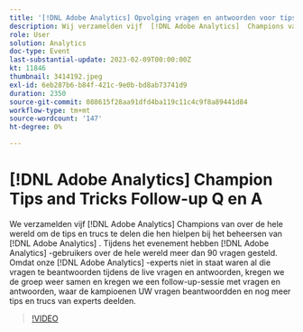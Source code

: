 ```yaml
---
title: '[!DNL Adobe Analytics] Opvolging vragen en antwoorden voor tips en trucs'
description: Wij verzamelden vijf  [!DNL Adobe Analytics]  Champions van over de wereld om de uiteinden en de trucs te delen die hen meester  [!DNL Adobe Analytics]. During the event, over 90 questions were asked by [!DNL Adobe Analytics]  gebruikers over de wereld hielpen. Aangezien onze  [!DNL Adobe Analytics]  deskundigen niet al die vraag tijdens levende Q&A konden beantwoorden, kregen wij de groep terug samen en ontvangen een follow-up zitting Q&A waar de Kampioenen UW vragen beantwoordden en nog meer deskundige uiteinden & trucs deelden.
role: User
solution: Analytics
doc-type: Event
last-substantial-update: 2023-02-09T00:00:00Z
kt: 11846
thumbnail: 3414192.jpeg
exl-id: 6eb287b6-b84f-421c-9e0b-bd8ab73741d9
duration: 2350
source-git-commit: 088615f28aa91dfd4ba119c11c4c9f8a89441d84
workflow-type: tm+mt
source-wordcount: '147'
ht-degree: 0%

---
```


# [!DNL Adobe Analytics] Champion Tips and Tricks Follow-up Q en A

We verzamelden vijf [!DNL Adobe Analytics] Champions van over de hele wereld om de tips en trucs te delen die hen hielpen bij het beheersen van [!DNL Adobe Analytics] . Tijdens het evenement hebben [!DNL Adobe Analytics] -gebruikers over de hele wereld meer dan 90 vragen gesteld. Omdat onze [!DNL Adobe Analytics] -experts niet in staat waren al die vragen te beantwoorden tijdens de live vragen en antwoorden, kregen we de groep weer samen en kregen we een follow-up-sessie met vragen en antwoorden, waar de kampioenen UW vragen beantwoordden en nog meer tips en trucs van experts deelden.

>[!VIDEO](https://video.tv.adobe.com/v/3457003/?quality=12&learn=on&captions=dut)
